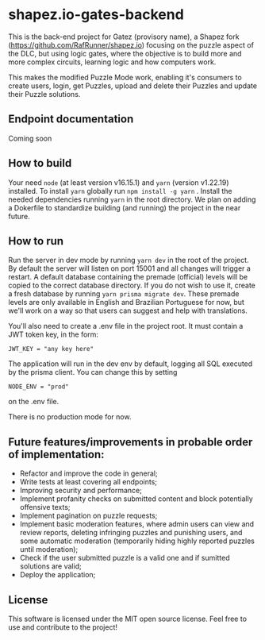 # shapez.io-gates-backend

This is the back-end project for Gatez (provisory name), a Shapez fork (https://github.com/RafRunner/shapez.io) focusing on the puzzle aspect of the DLC, but using logic gates, where the objective is to build more and more complex circuits, learning logic and how computers work.

This makes the modified Puzzle Mode work, enabling it's consumers to create users, login, get Puzzles, upload and delete their Puzzles and update their Puzzle solutions.

## Endpoint documentation

Coming soon

## How to build

Your need `node` (at least version v16.15.1) and `yarn` (version v1.22.19) installed. To install `yarn` globally run `npm install -g yarn` . Install the needed dependencies running `yarn` in the root directory. We plan on adding a Dokerfile to standardize building (and running) the project in the near future.

## How to run

Run the server in dev mode by running `yarn dev` in the root of the project. By default the server will listen on port 15001 and all changes will trigger a restart. A default database containing the premade (official) levels will be copied to the correct database directory. If you do not wish to use it, create a fresh database by running `yarn prisma migrate dev`. These premade levels are only available in English and Brazilian Portuguese for now, but we'll work on a way so that users can suggest and help with translations.

You'll also need to create a .env file in the project root. It must contain a JWT token key, in the form:

    JWT_KEY = "any key here"

The application will run in the dev env by default, logging all SQL executed by the prisma client. You can change this by setting

    NODE_ENV = "prod"

on the .env file.

There is no production mode for now.

## Future features/improvements in probable order of implementation:

-   Refactor and improve the code in general;
-   Write tests at least covering all endpoints;
-   Improving security and performance;
-   Implement profanity checks on submitted content and block potentially offensive texts;
-   Implement pagination on puzzle requests;
-   Implement basic moderation features, where admin users can view and review reports, deleting infringing puzzles and punishing users, and some automatic moderation (temporarily hiding highly reported puzzles until moderation);
-   Check if the user submitted puzzle is a valid one and if sumitted solutions are valid;
-   Deploy the application;

## License

This software is licensed under the MIT open source license. Feel free to use and contribute to the project!
